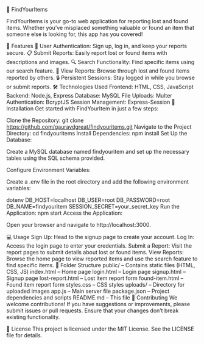 🎉 FindYourItems

FindYourItems is your go-to web application for reporting lost and found items. Whether you’ve misplaced something valuable or found an item that someone else is looking for, this app has you covered!

🌟 Features
🔐 User Authentication: Sign up, log in, and keep your reports secure.
📋 Submit Reports: Easily report lost or found items with descriptions and images.
🔍 Search Functionality: Find specific items using our search feature.
📜 View Reports: Browse through lost and found items reported by others.
🔒 Persistent Sessions: Stay logged in while you browse or submit reports.
🛠️ Technologies Used
Frontend: HTML, CSS, JavaScript
Backend: Node.js, Express
Database: MySQL
File Uploads: Multer
Authentication: BcryptJS
Session Management: Express-Session
🚀 Installation
Get started with FindYourItem in just a few steps:

Clone the Repository:
git clone https://github.com/gauravdgreat/findyouritems.git
Navigate to the Project Directory:
cd findyouritems
Install Dependencies:
npm install
Set Up the Database:

Create a MySQL database named findyouritem and set up the necessary tables using the SQL schema provided.

Configure Environment Variables:

Create a .env file in the root directory and add the following environment variables:

dotenv
DB_HOST=localhost
DB_USER=root
DB_PASSWORD=root
DB_NAME=findyouritem
SESSION_SECRET=your_secret_key
Run the Application:
npm start
Access the Application:

Open your browser and navigate to http://localhost:3000.

💻 Usage
Sign Up: Head to the signup page to create your account.
Log In: Access the login page to enter your credentials.
Submit a Report: Visit the report pages to submit details about lost or found items.
View Reports: Browse the home page to view reported items and use the search feature to find specific items.
📁 Folder Structure
public/ – Contains static files (HTML, CSS, JS)
index.html – Home page
login.html – Login page
signup.html – Signup page
lost-report.html – Lost item report form
found-item.html – Found item report form
styles.css – CSS styles
uploads/ – Directory for uploaded images
app.js – Main server file
package.json – Project dependencies and scripts
README.md – This file
🤝 Contributing
We welcome contributions! If you have suggestions or improvements, please submit issues or pull requests. Ensure that your changes don’t break existing functionality.

📝 License
This project is licensed under the MIT License. See the LICENSE file for details.

